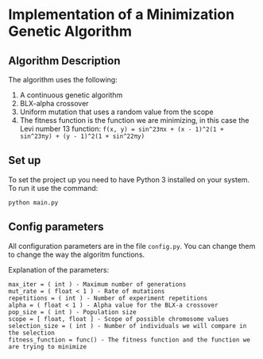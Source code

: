 # Implementation of a Minimization Genetic Algorithm #

## Algorithm Description

The algorithm uses the following:

1. A continuous genetic algorithm
2. BLX-alpha crossover
3. Uniform mutation that uses a random value from the scope
4. The fitness function is the function we are minimizing, in this case the Levi number 13 function: `f(x, y) = sin^23πx + (x - 1)^2(1 + sin^23πy) + (y - 1)^2(1 + sin^22πy)`

## Set up ##

To set the project up you need to have Python 3 installed on your system. To run it use the command:

```
python main.py
```

## Config parameters ##

All configuration parameters are in the file `config.py`. You can change them to change the way the algoritm functions.

Explanation of the parameters:

```
max_iter = ( int ) - Maximum number of generations
mut_rate = ( float < 1 ) - Rate of mutations
repetitions = ( int ) - Number of experiment repetitions
alpha = ( float < 1 ) - Alpha value for the BLX-a crossover
pop_size = ( int ) - Population size
scope = [ float, float ] - Scope of possible chromosome values
selection_size = ( int ) - Number of individuals we will compare in the selection
fitness_function = func() - The fitness function and the function we are trying to minimize
```
